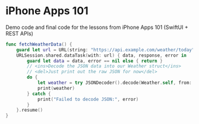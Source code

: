 # iPhone Apps 101

Demo code and final code for the lessons from iPhone Apps 101 (SwiftUI + REST APIs)

```swift
func fetchWeatherData() {
    guard let url = URL(string: "https://api.example.com/weather/today") else { return }
    URLSession.shared.dataTask(with: url) { data, response, error in
        guard let data = data, error == nil else { return }
        // <ins>Decode the JSON data into our Weather struct</ins>
        // <del>Just print out the raw JSON for now</del>
        do {
            let weather = try JSONDecoder().decode(Weather.self, from: data)
            print(weather)
        } catch {
            print("Failed to decode JSON:", error)
        }
    }.resume()
}
```
